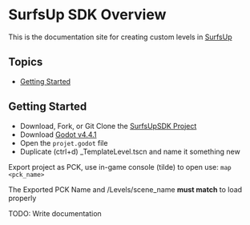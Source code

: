 # SurfsUp SDK Overview

This is the documentation site for creating custom levels in [SurfsUp](https://store.steampowered.com/app/3454830/SurfsUp/)

## Topics
* [Getting Started](#getting_started)

## <a name="getting_started"></a>Getting Started
* Download, Fork, or Git Clone the [SurfsUpSDK Project](https://github.com/bearlikelion/SurfsUpSDK)
* Download [Godot v4.4.1](https://godotengine.org/download/archive/4.4.1-stable/)
* Open the `projet.godot` file
* Duplicate (ctrl+d) _TemplateLevel.tscn and name it something new

Export project as PCK, use in-game console (tilde) to open use:
	`map <pck_name>`

The Exported PCK Name and /Levels/scene_name **must match** to load properly

TODO: Write documentation
